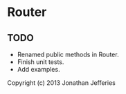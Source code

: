 Router
======

TODO
----

* Renamed public methods in Router.
* Finish unit tests.
* Add examples.

Copyright (c) 2013 Jonathan Jefferies

